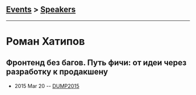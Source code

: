 ## [Events](../README.md) > [Speakers](../speakers.md)
---

# Роман Хатипов

## Фронтенд без багов. Путь фичи: от идеи через разработку к продакшену
- 2015 Mar 20 -- [DUMP2015](https://www.youtube.com/watch?v=7W5ZzrACCkA)    
